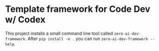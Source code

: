 # Template framework for Code Dev w/ Codex

This project installs a small command line tool called `zero-ai-dev-framework`.
After `pip install -e .` you can run `zero-ai-dev-framework --help`.
